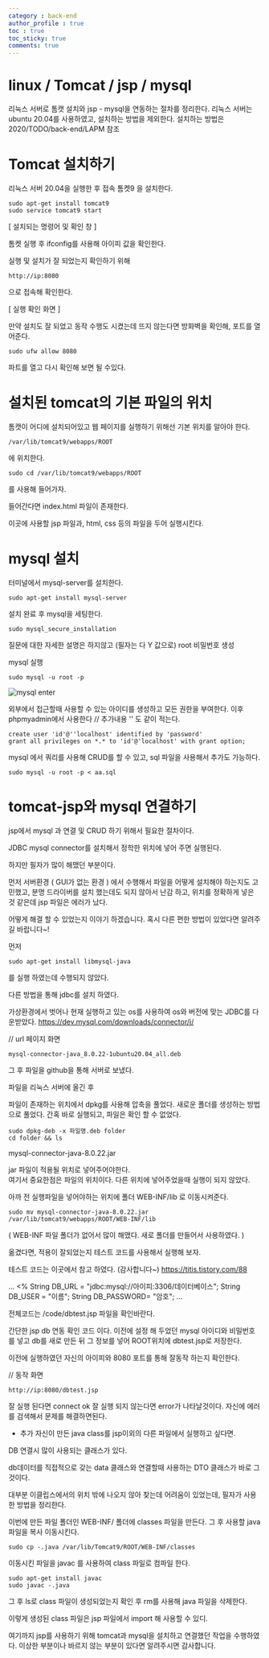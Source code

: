 ```yaml
---
category : back-end
author_profile : true 
toc : true
toc_sticky: true
comments: true
---
```


# linux / Tomcat / jsp / mysql

리눅스 서버로 톰캣 설치와 jsp - mysql을 연동하는 절차를 정리한다.
리눅스 서버는 ubuntu 20.04를 사용하였고, 설치하는 방법을 제외한다. 
설치하는 방법은 2020/TODO/back-end/LAPM 참조

# Tomcat 설치하기 

리눅스 서버 20.04을 실행한 후 접속 
톰켓9 을 설치한다.

    sudo apt-get install tomcat9
    sudo service tomcat9 start

[ 설치되는 명령어 및 확인 창 ]


톰켓 실행 후 
ifconfig를 사용해 아이피 값을 확인한다.

실행 및 설치가 잘 되었는지 확인하기 위해 

    http://ip:8080 

으로 접속해 확인한다.

[ 실행 확인 화면 ]

만약 설치도 잘 되었고 동작 수행도 
시켰는데 뜨지 않는다면 방화벽을 확인해, 포트를 열어준다. 

    sudo ufw allow 8080

파트를 열고 다시 확인해 보면 될 수있다. 

# 설치된 tomcat의 기본 파일의 위치 

톰캣이 어디에 설치되어있고 웹 페이지를 실행하기 위해선 
기본 위치를 알아야 한다. 

    /var/lib/tomcat9/webapps/ROOT 
    
에 위치한다.

    sudo cd /var/lib/tomcat9/webapps/ROOT  

를 사용해 들어가자.

들어간다면 index.html 파일이 존재한다.

이곳에 사용할 jsp 파일과, html, css 등의 파일을 두어 실행시킨다. 

# mysql 설치 

터미널에서 mysql-server를 설치한다.

    sudo apt-get install mysql-server

설치 완료 후 mysql을 세팅한다.

    sudo mysql_secure_installation 

질문에 대한 자세한 설명은 하지않고 (필자는 다 Y 값으로)
root 비밀번호 생성

mysql 실행
    
    sudo mysql -u root -p 

![mysql enter](https://user-images.githubusercontent.com/65690925/99492743-75f6f080-29b1-11eb-8007-98c3c6bb6870.JPG)

외부에서 접근할때 사용할 수 있는 아이디를 생성하고 모든 권한을 부여한다. 
이후 phpmyadmin에서 사용한다 // 추가내용 '' 도 같이 적는다.

    create user 'id'@''localhost' identified by 'password'
    grant all privileges on *.* to 'id'@'localhost' with grant option;

mysql 에서 쿼리를 사용해 CRUD를 할 수 있고, 
sql 파일을 사용해서 추가도 가능하다. 

    sudo mysql -u root -p < aa.sql 

# tomcat-jsp와 mysql 연결하기 

jsp에서 mysql 과 연결 및 CRUD 하기 위해서 필요한 절차이다.

JDBC mysql connector를 설치해서 
정학한 위치에 넣어 주면 실행된다.  

하지만 필자가 많이 해맸던 부분이다. 

먼저 서버환경 ( GUI가 없는 환경 ) 에서 수행해서 
파일을 어떻게 설치해야 하는지도 고민했고, 
분명 드라이버를 설치 했는데도 되지 않아서 난감 하고,
위치를 정확하게 넣은 것 같은데 jsp 파일은 에러가 났다.

어떻게 해결 할 수 있었는지 이야기 하겠습니다. 
혹시 다른 편한 방법이 있었다면 알려주길 바랍니다~!

먼저

    sudo apt-get install libmysql-java

를 실행 하였는데 수행되지 않았다.

다른 방법을 통해 jdbc를 설치 하였다. 

가상환경에서 벗어나 현재 실행하고 있는 os를 사용하여 os와 버전에 맞는 JDBC를 다운받았다.
https://dev.mysql.com/downloads/connector/j/

// url 페이지 화면 

    mysql-connector-java_8.0.22-1ubuntu20.04_all.deb

그 후 파일을 github을 통해 서버로 보냈다. 

파일을 리눅스 서버에 올긴 후

파일이 존재하는 위치에서 dpkg를 사용해 압축을 풀었다. 
새로운 폴더를 생성하는 방법으로 풀었다. 간혹 바로 실행되고, 파일은 확인 할 수 없었다. 

    sudo dpkg-deb -x 파일명.deb folder
    cd folder && ls 

mysql-connector-java-8.0.22.jar

jar 파일이 적용될 위치로 넣어주어야한다.  
여기서 중요한점은 파일의 위치이다. 다른 위치에 넣어주었을때 실행이 되지 않았다. 

아까 전 실행파일을 넣어야하는 위치에 폴더 
WEB-INF/lib 로 이동시켜준다. 

    sudo mv mysql-connector-java-8.0.22.jar  /var/lib/tomcat9/webapps/ROOT/WEB-INF/lib

( WEB-INF 파일 폴더가 없어서 많이 해맸다. 새로 폴더를 만들어서 사용하였다.  )

옮겼다면, 적용이 잘되었는지 테스트 코드를 사용해서 실행해 보자.

테스트 코드는 이곳에서 참고 하였다. (감사합니다~) https://titis.tistory.com/88

...
    <%
        String DB_URL = "jdbc:mysql://아이피:3306/데이터베이스";
        String DB_USER = "이름";
        String DB_PASSWORD= "암호";
...

전체코드는 /code/dbtest.jsp 파일을 확인바란다. 


간단한 jsp db 연동 확인 코드 이다. 이전에 설정 해 두었던 mysql 아이디와 비밀번호를 넣고 db를 새로 만든 뒤 그 정보를 넣어 
ROOT위치에 dbtest.jsp로 저장한다. 

이전에 실행하였던 자신의 아이피와 8080 포트를 통해 잘동작 하는지 확인한다.

// 동작 화면  

    http://ip:8080/dbtest.jsp

잘 실행 된다면 connect ok 
잘 실행 되지 않는다면 error가 나타날것이다. 
자신에 에러를 검색해서 문제를 해결하면된다. 

+ 추가 
    자신이 만든 java class를 jsp이외의 다른 파일에서 실행하고 싶다면.

DB 연결시 많이 사용되는 클래스가 있다. 

db데이터를 직접적으로 갖는 data 클래스와 
연결할때 사용하는 DTO 클래스가 바로 그것이다. 

대부분 이클립스에서의 위치 밖에 나오지 않아 찾는데 어려움이 있었는데, 
필자가 사용한 방법을 정리한다. 

이번에 만든 파일 폴더인 WEB-INF/ 폴더에 classes 파일을 만든다. 
그 후 사용할 java 파일을 복사 이동시킨다. 

    sudo cp -.java /var/lib/Tomcat9/ROOT/WEB-INF/classes

이동시킨 파일을 javac 를 사용하여 class 파일로 컴파일 한다. 

    sudo apt-get install javac 
    sudo javac -.java 

그 후 ls로 class 파일이 생성되었는지 확인 후 rm를 사용해 java 파일을 삭제한다. 

이렇게 생성된 class 파일은 jsp 파일에서 import 해 사용할 수 있디.

여기까지 jsp를 사용하기 위해 tomcat과 mysql을 설치하고 연결했던 작업을 수행하였다. 
이상한 부분이나 바르지 않는 부분이 있다면 알려주시면 감사합니다. 
